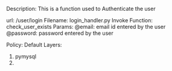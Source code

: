 Description: This is a function used to Authenticate the user

url: /user/login
Filename: login_handler.py
Invoke Function: check_user_exists
Params:
    @email: email id entered by the user
    @password: password entered by the user

Policy: Default
Layers:
1. pymysql
2. 